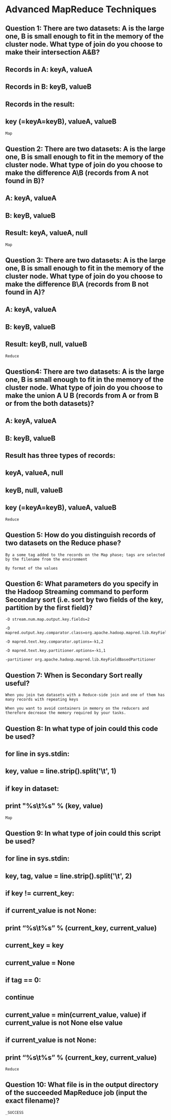 # Advanced MapReduce Techniques

## Question 1: There are two datasets: A is the large one, B is small enough to fit in the memory of the cluster node. What type of join do you choose to make their intersection A&B?
## Records in A: keyA, valueA
## Records in B: keyB, valueB
## Records in the result:
## key (=keyA=keyB), valueA, valueB
    Map

## Question 2: There are two datasets: A is the large one, B is small enough to fit in the memory of the cluster node. What type of join do you choose to make the difference A\B (records from A not found in B)?
## A: keyA, valueA
## B: keyB, valueB
## Result: keyA, valueA, null
    Map

## Question 3: There are two datasets: A is the large one, B is small enough to fit in the memory of the cluster node. What type of join do you choose to make the difference B\A (records from B not found in A)?
## A: keyA, valueA
## B: keyB, valueB
## Result: keyB, null, valueB
    Reduce

## Question4: There are two datasets: A is the large one, B is small enough to fit in the memory of the cluster node. What type of join do you choose to make the union A U B (records from A or from B or from the both datasets)?
## A: keyA, valueA
## B: keyB, valueB
## Result has three types of records:
## keyA, valueA, null
## keyB, null, valueB
## key (=keyA=keyB), valueA, valueB
    Reduce

## Question 5: How do you distinguish records of two datasets on the Reduce phase? 
    By a some tag added to the records on the Map phase; tags are selected by the filename from the environment
    
    By format of the values

## Question 6: What parameters do you specify in the Hadoop Streaming command to perform Secondary sort (i.e. sort by two fields of the key, partition by the first field)?
    -D stream.num.map.output.key.fields=2

    -D mapred.output.key.comparator.class=org.apache.hadoop.mapred.lib.KeyFieldBasedComparator

    -D mapred.text.key.comparator.options=-k1,2

    -D mapred.text.key.partitioner.options=-k1,1

    -partitioner org.apache.hadoop.mapred.lib.KeyFieldBasedPartitioner

## Question 7: When is Secondary Sort really useful?
    When you join two datasets with a Reduce-side join and one of them has many records with repeating keys

    When you want to avoid containers in memory on the reducers and therefore decrease the memory required by your tasks.

## Question 8: In what type of join could this code be used?
## for line in sys.stdin:
##    key, value = line.strip().split('\t', 1)
##    if key in dataset:
##        print "%s\t%s" % (key, value)
    Map

## Question 9: In what type of join could this script be used?
## for line in sys.stdin:
##    key, tag, value = line.strip().split('\t', 2)
##    if key != current_key:
##        if current_value is not None:
##            print “%s\t%s” % (current_key, current_value)
##        current_key = key
##        current_value = None
##        if tag == 0:
##            continue	
##    current_value = min(current_value, value) if current_value is not None else value   
## if current_value is not None:
##    print “%s\t%s” % (current_key, current_value)
    Reduce

## Question 10: What file is in the output directory of the succeeded MapReduce job (input the exact filename)?
    _SUCCESS
